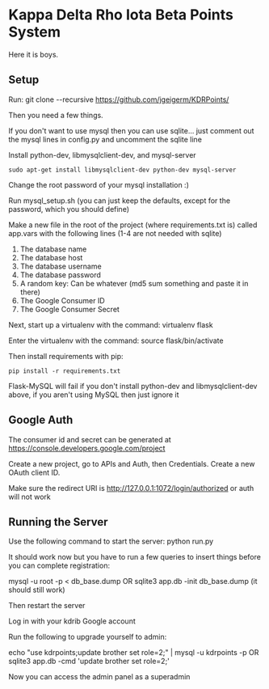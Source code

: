 Kappa Delta Rho Iota Beta Points System
=======================================
Here it is boys.

Setup
------
Run:
git clone --recursive https://github.com/jgeigerm/KDRPoints/

Then you need a few things.

If you don't want to use mysql then you can use sqlite... just comment out the mysql lines in config.py and uncomment the sqlite line

Install python-dev, libmysqlclient-dev, and mysql-server
```
sudo apt-get install libmysqlclient-dev python-dev mysql-server
```
Change the root password of your mysql installation :)

Run mysql_setup.sh (you can just keep the defaults, except for the password, which you should define)

Make a new file in the root of the project (where requirements.txt is) called app.vars with the following lines (1-4 are not needed with sqlite)

1. The database name
2. The database host
3. The database username
4. The database password
5. A random key: Can be whatever (md5 sum something and paste it in there)
6. The Google Consumer ID
7. The Google Consumer Secret

Next, start up a virtualenv with the command: virtualenv flask

Enter the virtualenv with the command: source flask/bin/activate

Then install requirements with pip:
```
pip install -r requirements.txt
```
Flask-MySQL will fail if you don't install python-dev and libmysqlclient-dev above, if you aren't using MySQL then just ignore it

Google Auth
-----------
The consumer id and secret can be generated at https://console.developers.google.com/project

Create a new project, go to APIs and Auth, then Credentials. Create a new OAuth client ID.

Make sure the redirect URI is http://127.0.0.1:1072/login/authorized or auth will not work

Running the Server
------------------
Use the following command to start the server: python run.py

It should work now but you have to run a few queries to insert things before you can complete registration:

mysql -u root -p < db_base.dump OR sqlite3 app.db -init db_base.dump (it should still work)

Then restart the server

Log in with your kdrib Google account

Run the following to upgrade yourself to admin:

echo "use kdrpoints;update brother set role=2;" | mysql -u kdrpoints -p OR sqlite3 app.db -cmd 'update brother set role=2;'

Now you can access the admin panel as a superadmin
